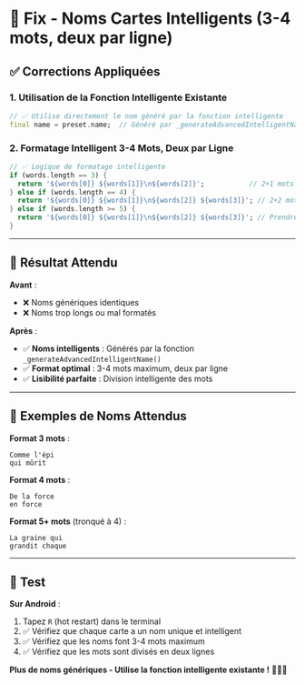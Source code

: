 # 🎯 Fix - Noms Cartes Intelligents (3-4 mots, deux par ligne)

## ✅ Corrections Appliquées

### **1. Utilisation de la Fonction Intelligente Existante**
```dart
// ✅ Utilise directement le nom généré par la fonction intelligente
final name = preset.name;  // Généré par _generateAdvancedIntelligentName()
```

### **2. Formatage Intelligent 3-4 Mots, Deux par Ligne**
```dart
// ✅ Logique de formatage intelligente
if (words.length == 3) {
  return '${words[0]} ${words[1]}\n${words[2]}';           // 2+1 mots
} else if (words.length == 4) {
  return '${words[0]} ${words[1]}\n${words[2]} ${words[3]}'; // 2+2 mots
} else if (words.length >= 5) {
  return '${words[0]} ${words[1]}\n${words[2]} ${words[3]}'; // Prendre 4 premiers
}
```

---

## 🎯 Résultat Attendu

**Avant** :
- ❌ Noms génériques identiques
- ❌ Noms trop longs ou mal formatés

**Après** :
- ✅ **Noms intelligents** : Générés par la fonction `_generateAdvancedIntelligentName()`
- ✅ **Format optimal** : 3-4 mots maximum, deux par ligne
- ✅ **Lisibilité parfaite** : Division intelligente des mots

---

## 🚀 Exemples de Noms Attendus

**Format 3 mots** :
```
Comme l'épi
qui mûrit
```

**Format 4 mots** :
```
De la force
en force
```

**Format 5+ mots** (tronqué à 4) :
```
La graine qui
grandit chaque
```

---

## 🚀 Test

**Sur Android** :
1. Tapez `R` (hot restart) dans le terminal
2. ✅ Vérifiez que chaque carte a un nom unique et intelligent
3. ✅ Vérifiez que les noms font 3-4 mots maximum
4. ✅ Vérifiez que les mots sont divisés en deux lignes

**Plus de noms génériques - Utilise la fonction intelligente existante !** 🧠✨📱

